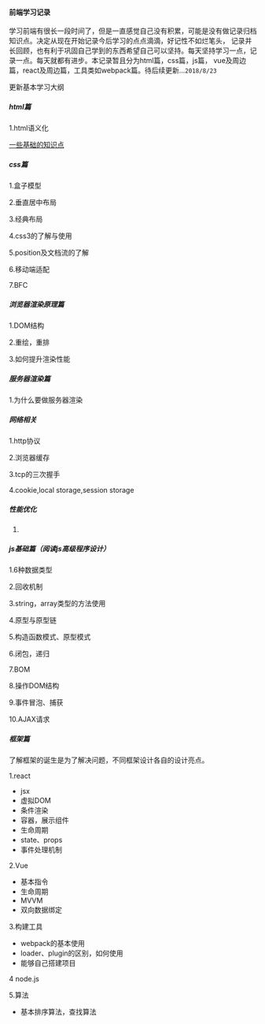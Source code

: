 #### 前端学习记录

  学习前端有很长一段时间了，但是一直感觉自己没有积累，可能是没有做记录归档知识点。决定从现在开始记录今后学习的点点滴滴，好记性不如烂笔头，
  记录并长回顾，也有利于巩固自己学到的东西希望自己可以坚持。每天坚持学习一点，记录一点。每天就都有进步。本记录暂且分为html篇，css篇，js篇，
  vue及周边篇，react及周边篇，工具类如webpack篇。待后续更新...`2018/8/23`
  
  更新基本学习大纲
  
##### html篇

   1.html语义化
   
  [一些基础的知识点](https://github.com/freedomsss/fontNote/tree/master/html)  
  
##### css篇

   1.盒子模型
   
   2.垂直居中布局
   
   3.经典布局
   
   4.css3的了解与使用
   
   5.position及文档流的了解
   
   6.移动端适配
   
   7.BFC
   
##### 浏览器渲染原理篇

   1.DOM结构
   
   2.重绘，重排
   
   3.如何提升渲染性能
   
##### 服务器渲染篇

   1.为什么要做服务器渲染
   
##### 网络相关

   1.http协议
   
   2.浏览器缓存
   
   3.tcp的三次握手
   
   4.cookie,local storage,session storage
   
##### 性能优化

   1.
   
##### js基础篇（阅读js高级程序设计）

   1.6种数据类型
   
   2.回收机制
   
   3.string，array类型的方法使用
   
   4.原型与原型链
   
   5.构造函数模式、原型模式
   
   6.闭包，递归
   
   7.BOM
   
   8.操作DOM结构
   
   9.事件冒泡、捕获
   
   10.AJAX请求
   
##### 框架篇

   了解框架的诞生是为了解决问题，不同框架设计各自的设计亮点。
   
   1.react
   
   * jsx
   * 虚拟DOM
   * 条件渲染
   * 容器，展示组件
   * 生命周期
   * state、props
   * 事件处理机制
   
   2.Vue
   
   * 基本指令
   * 生命周期
   * MVVM
   * 双向数据绑定
   
   3.构建工具
   
   * webpack的基本使用
   * loader、plugin的区别，如何使用
   * 能够自己搭建项目
   
   4 node.js
   
   5.算法
   
   * 基本排序算法，查找算法
   
   
      
